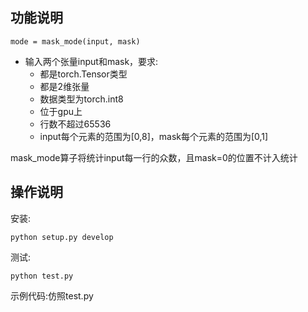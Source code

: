 ## 功能说明

```
mode = mask_mode(input, mask)
```

- 输入两个张量input和mask，要求:
    - 都是torch.Tensor类型
    - 都是2维张量
    - 数据类型为torch.int8
    - 位于gpu上
    - 行数不超过65536
    - input每个元素的范围为[0,8]，mask每个元素的范围为[0,1]

mask_mode算子将统计input每一行的众数，且mask=0的位置不计入统计

## 操作说明

安装:

```
python setup.py develop
```

测试:

```
python test.py
```

示例代码:仿照test.py